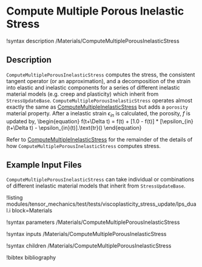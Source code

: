 # Compute Multiple Porous Inelastic Stress

!syntax description /Materials/ComputeMultiplePorousInelasticStress

## Description

`ComputeMultiplePorousInelasticStress` computes the stress, the consistent tangent operator (or an
approximation), and a decomposition of the strain into elastic and inelastic components for a series
of different inelastic material models (e.g. creep and plasticity) which inherit from
`StressUpdateBase`. `ComputeMultiplePorousInelasticStress` operates almost exactly the same as
[ComputeMultipleInelasticStress](ComputeMultipleInelasticStress.md) but adds a `porosity` material
property. After a inelastic strain $\epsilon_{in}$ is calculated, the porosity, $f$ is updated by,
\begin{equation}
  f(t+\Delta t) = f(t) + [1.0 - f(t)] * [\epsilon_{in}(t+\Delta t) - \epsilon_{in}(t)].\text{tr}()
\end{equation}

Refer to [ComputeMultipleInelasticStress](ComputeMultipleInelasticStress.md) for the remainder of
the details of how `ComputeMultiplePorousInelasticStress` computes stress.

## Example Input Files

`ComputeMultiplePorousInelasticStress` can take individual or combinations of different inelastic
material models that inherit from `StressUpdateBase`.

!listing modules/tensor_mechanics/test/tests/viscoplasticity_stress_update/lps_dual.i block=Materials

!syntax parameters /Materials/ComputeMultiplePorousInelasticStress

!syntax inputs /Materials/ComputeMultiplePorousInelasticStress

!syntax children /Materials/ComputeMultiplePorousInelasticStress

!bibtex bibliography

